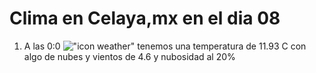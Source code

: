 # Clima en Celaya,mx en el dia 08

1. A las 0:0 !["icon weather"](http://openweathermap.org/img/w/02n.png) tenemos una temperatura de 11.93 C con algo de nubes y  vientos de 4.6 y nubosidad al 20%
